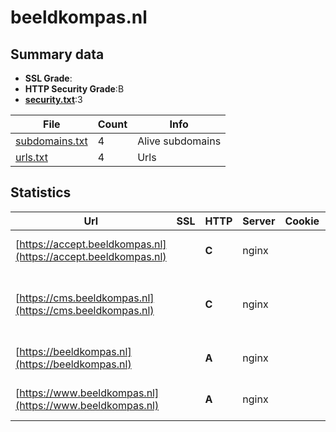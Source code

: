 

# beeldkompas.nl
## Summary data


 - **SSL Grade**:
 - **HTTP Security Grade**:B
 - **[security.txt](https://www.digitaleoverheid.nl/nieuws/standaard-security-txt-nu-verplicht-voor-overheid/)**:3


| File       | Count | Info |
|------------|-------|------|
|[subdomains.txt](/data/beeldkompas.nl/subdomains.txt)|4|Alive subdomains|
|[urls.txt](/data/beeldkompas.nl/urls.txt)|4|Urls|


## Statistics


| Url | SSL | HTTP | Server | Cookie | HSTS | CORS | CTO | CSP | XFO | XXP | RP |FP| Tech |Title |
|--------|-------|-------|------|------|------|------|------|------|------|------|------|------|------|------|
|[https://accept.beeldkompas.nl](https://accept.beeldkompas.nl)| | **C**|nginx| |:white_check_mark: | | | | | | :white_check_mark: | |HSTS Nginx Plesk|Beeldkompas|
|[https://cms.beeldkompas.nl](https://cms.beeldkompas.nl)| | **C**|nginx| |:white_check_mark: | | | | | | :white_check_mark: | |HSTS MySQL Nginx PHP:7.2.34 WordPress||
|[https://beeldkompas.nl](https://beeldkompas.nl)| | **A**|nginx| |:white_check_mark: | | |:warning: | :white_check_mark: | | :white_check_mark: | |HSTS Nginx Plesk|301 Moved Perman...|
|[https://www.beeldkompas.nl](https://www.beeldkompas.nl)| | **A**|nginx| |:white_check_mark: | | |:warning: | :white_check_mark: | | :white_check_mark: | |HSTS Nginx Plesk|302 Found|


